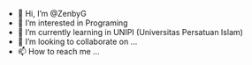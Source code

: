 - 👋 Hi, I’m @ZenbyG
- 👀 I’m interested in Programing 
- 🌱 I’m currently learning in UNIPI (Universitas Persatuan Islam)
- 💞️ I’m looking to collaborate on ...
- 📫 How to reach me ...

<!---
ZenbyG/ZenbyG is a ✨ special ✨ repository because its `README.md` (this file) appears on your GitHub profile.
You can click the Preview link to take a look at your changes.
--->
